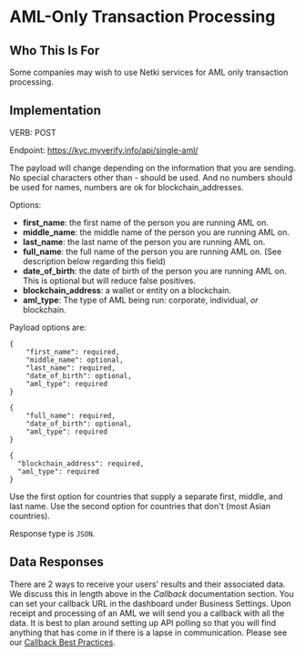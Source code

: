 # AML-Only Transaction Processing

## Who This Is For

Some companies may wish to use Netki services for AML only transaction processing. 

## Implementation

VERB: POST

Endpoint: https://kyc.myverify.info/api/single-aml/

The payload will change depending on the information that you are sending.  No special characters other than - should be used.  And no numbers should be used for names, numbers are ok for blockchain_addresses.

Options:

+ **first_name**: the first name of the person you are running AML on.
+ **middle_name**: the middle name of the person you are running AML on.
+ **last_name**: the last name of the person you are running AML on.
+ **full_name**: the full name of the person you are running AML on. (See description below regarding this field)
+ **date_of_birth**: the date of birth of the person you are running AML on.  This is optional but will reduce false positives.
+ **blockchain_address**: a wallet or entity on a blockchain. 
+ **aml_type**: The type of AML being run: corporate, individual, *or* blockchain.

Payload options are:
```
{
    "first_name": required,
    "middle_name": optional,
    "last_name": required,
    "date_of_birth": optional,
    "aml_type": required
}
```

```
{
    "full_name": required,
    "date_of_birth": optional,
    "aml_type": required
}
```

```
{
  "blockchain_address": required, 
  "aml_type": required
}
```

Use the first option for countries that supply a separate first, middle, and last name.  Use the second option for countries that don't (most Asian countries).

Response type is `JSON`.

## Data Responses

There are 2 ways to receive your users' results and their associated data. We discuss this in length above in the *Callback* documentation section.  You can set your callback URL in the dashboard under Business Settings. Upon receipt and processing of an AML we will send you a callback with all the data.  It is best to plan around setting up API polling so that you will find anything that has come in if there is a lapse in communication. Please see our [Callback Best Practices](https://github.com/netkicorp/netkidocs/blob/master/best_practices_internal_callbacks.md).
